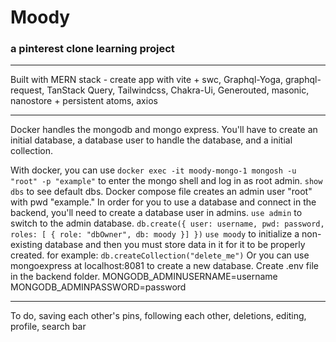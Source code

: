 # Moody

### a pinterest clone learning project

---

Built with MERN stack - create app with vite + swc, Graphql-Yoga, graphql-request, TanStack Query, Tailwindcss, Chakra-Ui, Generouted, masonic, nanostore + persistent atoms, axios

---

Docker handles the mongodb and mongo express.
You'll have to create an initial database, a database user to handle the database, and a initial collection.

With docker, you can use `docker exec -it moody-mongo-1 mongosh -u "root" -p "example"` to enter the mongo shell and log in as root admin.
`show dbs` to see default dbs.
Docker compose file creates an admin user "root" with pwd "example." In order for you to use a database and connect in the backend, you'll need to create a database user in admins.
`use admin` to switch to the admin database.
`db.create({
  user: username,
  pwd: password,
  roles: [ { role: "dbOwner", db: moody }]
})`
`use moody` to initialize a non-existing database and then you must store data in it for it to be properly created.
for example: `db.createCollection("delete_me")`
Or you can use mongoexpress at localhost:8081 to create a new database.
Create .env file in the backend folder.
MONGODB_ADMINUSERNAME=username
MONGODB_ADMINPASSWORD=password

---

To do, saving each other's pins, following each other, deletions, editing, profile, search bar
